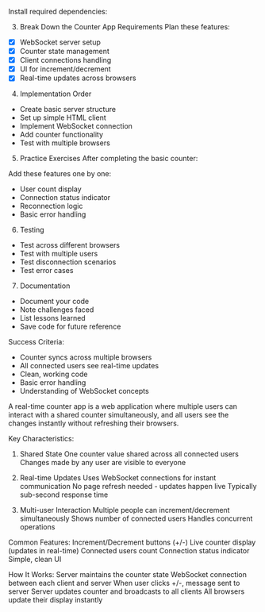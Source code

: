Install required dependencies:

3. Break Down the Counter App Requirements
Plan these features:
- [x] WebSocket server setup
- [x] Counter state management 
- [x] Client connections handling
- [x] UI for increment/decrement
- [x] Real-time updates across browsers

4. Implementation Order
- Create basic server structure
- Set up simple HTML client
- Implement WebSocket connection 
- Add counter functionality
- Test with multiple browsers

5. Practice Exercises
After completing the basic counter:

Add these features one by one:
- User count display
- Connection status indicator
- Reconnection logic
- Basic error handling

6. Testing
- Test across different browsers
- Test with multiple users
- Test disconnection scenarios
- Test error cases

7. Documentation
- Document your code
- Note challenges faced
- List lessons learned
- Save code for future reference

Success Criteria:
- Counter syncs across multiple browsers
- All connected users see real-time updates
- Clean, working code
- Basic error handling
- Understanding of WebSocket concepts


A real-time counter app is a web application where multiple users can interact with a shared counter simultaneously, and all users see the changes instantly without refreshing their browsers.

Key Characteristics:
1. Shared State
One counter value shared across all connected users
Changes made by any user are visible to everyone

2. Real-time Updates
Uses WebSocket connections for instant communication
No page refresh needed - updates happen live
Typically sub-second response time

3. Multi-user Interaction
Multiple people can increment/decrement simultaneously
Shows number of connected users
Handles concurrent operations

Common Features:
Increment/Decrement buttons (+/-)
Live counter display (updates in real-time)
Connected users count
Connection status indicator
Simple, clean UI

How It Works:
Server maintains the counter state
WebSocket connection between each client and server
When user clicks +/-, message sent to server
Server updates counter and broadcasts to all clients
All browsers update their display instantly